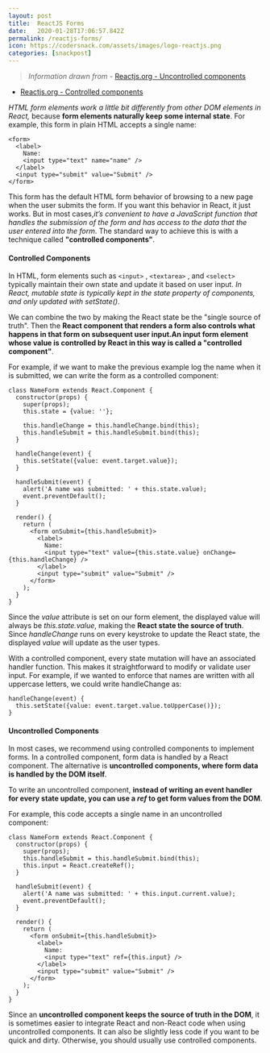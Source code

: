 ```yaml
---
layout: post
title:  ReactJS Forms
date:   2020-01-28T17:06:57.842Z
permalink: /reactjs-forms/
icon: https://codersnack.com/assets/images/logo-reactjs.png
categories: [snackpost]
---
```


> *Information drawn from* - [Reactjs.org - Uncontrolled components](https://reactjs.org/docs/uncontrolled-components.html)
- [Reactjs.org - Controlled components](https://reactjs.org/docs/forms.html)

*HTML form elements work a little bit differently from other DOM elements in React,* because **form elements naturally keep some internal state**. For example, this form in plain HTML accepts a single name:
```
<form>
  <label>
    Name:
    <input type="text" name="name" />
  </label>
  <input type="submit" value="Submit" />
</form>
```
This form has the default HTML form behavior of browsing to a new page when the user submits the form. If you want this behavior in React, it just works. But in most cases,*it’s convenient to have a JavaScript function that handles the submission of the form and has access to the data that the user entered into the form*. The standard way to achieve this is with a technique called **"controlled components"**.

#### Controlled Components
In HTML, form elements such as `<input>` , `<textarea>` , and `<select>`  typically maintain their own state and update it based on user input. *In React, mutable state is typically kept in the state property of components, and only updated with setState()*.

We can combine the two by making the React state be the "single source of truth". Then the **React component that renders a form also controls what happens in that form on subsequent user input.An input form element whose value is controlled by React in this way is called a "controlled component"**.

For example, if we want to make the previous example log the name when it is submitted, we can write the form as a controlled component:

```
class NameForm extends React.Component {
  constructor(props) {
    super(props);
    this.state = {value: ''};

    this.handleChange = this.handleChange.bind(this);
    this.handleSubmit = this.handleSubmit.bind(this);
  }

  handleChange(event) {
    this.setState({value: event.target.value});
  }

  handleSubmit(event) {
    alert('A name was submitted: ' + this.state.value);
    event.preventDefault();
  }

  render() {
    return (
      <form onSubmit={this.handleSubmit}>
        <label>
          Name:
          <input type="text" value={this.state.value} onChange={this.handleChange} />
        </label>
        <input type="submit" value="Submit" />
      </form>
    );
  }
}
```

Since the *value* attribute is set on our form element, the displayed value will always be *this.state.value*, making the **React state the source of truth**. Since *handleChange* runs on every keystroke to update the React state, the displayed *value* will update as the user types.

With a controlled component, every state mutation will have an associated handler function. This makes it straightforward to modify or validate user input. For example, if we wanted to enforce that names are written with all uppercase letters, we could write handleChange as:
```
handleChange(event) {
  this.setState({value: event.target.value.toUpperCase()});
}
```

#### Uncontrolled Components
In most cases, we recommend using controlled components to implement forms. In a controlled component, form data is handled by a React component. The alternative is **uncontrolled components, where form data is handled by the DOM itself**.

To write an uncontrolled component, **instead of writing an event handler for every state update, you can use a *ref* to get form values from the DOM**.

For example, this code accepts a single name in an uncontrolled component:

```
class NameForm extends React.Component {
  constructor(props) {
    super(props);
    this.handleSubmit = this.handleSubmit.bind(this);
    this.input = React.createRef();
  }

  handleSubmit(event) {
    alert('A name was submitted: ' + this.input.current.value);
    event.preventDefault();
  }

  render() {
    return (
      <form onSubmit={this.handleSubmit}>
        <label>
          Name:
          <input type="text" ref={this.input} />
        </label>
        <input type="submit" value="Submit" />
      </form>
    );
  }
}
```
Since an **uncontrolled component keeps the source of truth in the DOM**, it is sometimes easier to integrate React and non-React code when using uncontrolled components. It can also be slightly less code if you want to be quick and dirty. Otherwise, you should usually use controlled components.